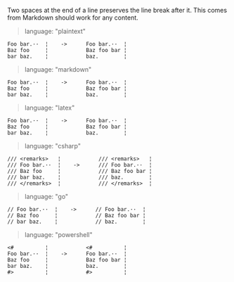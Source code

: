 Two spaces at the end of a line preserves the line break after it. This comes
from Markdown should work for any content.

> language: "plaintext"

    Foo bar.··  ¦    ->      Foo bar.··  ¦
    Baz foo     ¦            Baz foo bar ¦
    bar baz.    ¦            baz.        ¦

> language: "markdown"

    Foo bar.··  ¦    ->      Foo bar.··  ¦
    Baz foo     ¦            Baz foo bar ¦
    bar baz.    ¦            baz.        ¦

> language: "latex"

    Foo bar.··  ¦    ->      Foo bar.··  ¦
    Baz foo     ¦            Baz foo bar ¦
    bar baz.    ¦            baz.        ¦

> language: "csharp"

    /// <remarks>   ¦            /// <remarks>   ¦
    /// Foo bar.··  ¦    ->      /// Foo bar.··  ¦
    /// Baz foo     ¦            /// Baz foo bar ¦
    /// bar baz.    ¦            /// baz.        ¦
    /// </remarks>  ¦            /// </remarks>  ¦

> language: "go"

    // Foo bar.··  ¦    ->      // Foo bar.··  ¦
    // Baz foo     ¦            // Baz foo bar ¦
    // bar baz.    ¦            // baz.        ¦

> language: "powershell"

    <#          ¦            <#          ¦
    Foo bar.··  ¦    ->      Foo bar.··  ¦
    Baz foo     ¦            Baz foo bar ¦
    bar baz.    ¦            baz.        ¦
    #>          ¦            #>          ¦
